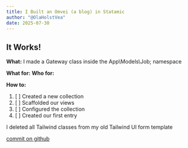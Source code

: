 ```yaml
---
title: I Built an Omvei (a blog) in Statamic
author: "@OlaHolstVea"
date: 2025-07-30
---
```




## It Works!

**What:** I made a Gateway class inside the App\Models\Job; namespace

**What for:** 
**Who for:** 

**How to:** 





1. [ ] Created a new collection
2. [ ] Scaffolded our views
3. [ ] Configured the collection
4. [ ] Created our first entry


I deleted all Tailwind classes from my old Tailwind UI form template

[commit on github](https://github.com/olavea/Statamic-test/pull/6/commits/b06da7511f0bdaee9218b97ba525c99808d9718c)
